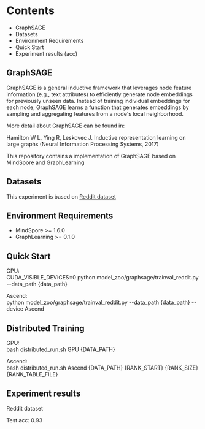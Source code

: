 # Contents

- GraphSAGE
- Datasets
- Environment Requirements
- Quick Start
- Experiment results (acc)

## GraphSAGE

GraphSAGE is a general inductive framework that leverages node feature information (e.g., text attributes) to efficiently generate node embeddings for previously unseen data. Instead of training individual embeddings for each node, GraphSAGE learns a function that generates embeddings by sampling and aggregating features from a node's local neighborhood.

More detail about GraphSAGE can be found in:

Hamilton W L, Ying R, Leskovec J. Inductive representation learning on large graphs (Neural Information Processing Systems, 2017)

This repository contains a implementation of GraphSAGE based on MindSpore and GraphLearning

## Datasets

This experiment is based on [Reddit dataset](http://snap.stanford.edu/graphsage/)

## Environment Requirements

- MindSpore >= 1.6.0
- GraphLearning >= 0.1.0

## Quick Start

GPU:\
CUDA_VISIBLE_DEVICES=0 python model_zoo/graphsage/trainval_reddit.py --data_path  {data_path}

Ascend:\
python model_zoo/graphsage/trainval_reddit.py --data_path  {data_path} --device Ascend

## Distributed Training

GPU:\
bash distributed_run.sh GPU {DATA_PATH}

Ascend:\
bash distributed_run.sh Ascend {DATA_PATH} {RANK_START} {RANK_SIZE} {RANK_TABLE_FILE}

## Experiment results

Reddit dataset

Test acc: 0.93